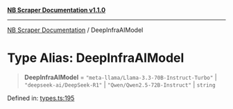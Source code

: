 [**NB Scraper Documentation v1.1.0**](../README.md)

***

[NB Scraper Documentation](../globals.md) / DeepInfraAIModel

# Type Alias: DeepInfraAIModel

> **DeepInfraAIModel** = `"meta-llama/Llama-3.3-70B-Instruct-Turbo"` \| `"deepseek-ai/DeepSeek-R1"` \| `"Qwen/Qwen2.5-72B-Instruct"` \| `string`

Defined in: [types.ts:195](https://github.com/Chakszzz/NB-Scraper/blob/a54b0d480231641a2da59c589f08af0cd80e90f8/app/types.ts#L195)
